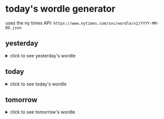 # today's wordle generator

uses the ny times API: `https://www.nytimes.com/svc/wordle/v2/YYYY-MM-DD.json`

## yesterday

<details>
    <summary>click to see yesterday's wordle</summary>

    quota

</details>

## today

<details>
    <summary>click to see today's wordle</summary>

    booty

</details>

## tomorrow

<details>
    <summary>click to see tomorrow's wordle</summary>

    jewel

</details>
